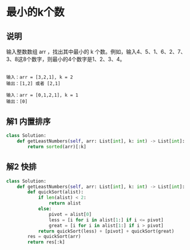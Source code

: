 # 最小的k个数

## 说明
输入整数数组 arr ，找出其中最小的 k 个数。例如，输入4、5、1、6、2、7、3、8这8个数字，则最小的4个数字是1、2、3、4。

##
```
输入：arr = [3,2,1], k = 2
输出：[1,2] 或者 [2,1]

输入：arr = [0,1,2,1], k = 1
输出：[0]
```

## 解1 内置排序
```python
class Solution:
    def getLeastNumbers(self, arr: List[int], k: int) -> List[int]:
        return sorted(arr)[:k]
```

## 解2 快排
```python
class Solution:
    def getLeastNumbers(self, arr: List[int], k: int) -> List[int]:
        def quickSort(alist):
            if len(alist) < 2:
                return alist
            else:
                pivot = alist[0]
                less = [i for i in alist[1:] if i <= pivot]
                great = [i for i in alist[1:] if i > pivot]
            return quickSort(less) + [pivot] + quickSort(great)
        res = quickSort(arr)
        return res[:k]
```